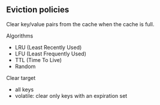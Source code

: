 ## Eviction policies

Clear key/value pairs from the cache when the cache is full.

Algorithms
* LRU (Least Recently Used)
* LFU (Least Frequently Used)
* TTL (Time To Live)
* Random

Clear target
* all keys
* volatile: clear only keys with an expiration set
